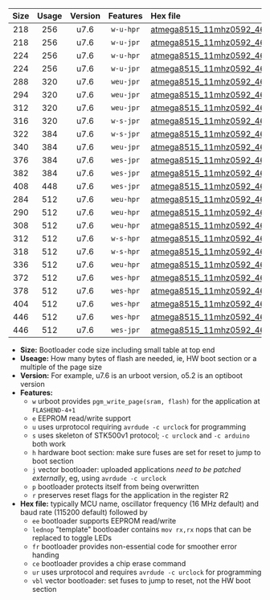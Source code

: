 |Size|Usage|Version|Features|Hex file|
|:-:|:-:|:-:|:-:|:--|
|218|256|u7.6|`w-u-hpr`|[atmega8515_11mhz0592_460800bps_ur.hex](https://raw.githubusercontent.com/stefanrueger/urboot/main/atmega8515_11mhz0592_460800bps_ur.hex)|
|218|256|u7.6|`w-u-jpr`|[atmega8515_11mhz0592_460800bps_ur_vbl.hex](https://raw.githubusercontent.com/stefanrueger/urboot/main/atmega8515_11mhz0592_460800bps_ur_vbl.hex)|
|224|256|u7.6|`w-u-hpr`|[atmega8515_11mhz0592_460800bps_lednop_ur.hex](https://raw.githubusercontent.com/stefanrueger/urboot/main/atmega8515_11mhz0592_460800bps_lednop_ur.hex)|
|224|256|u7.6|`w-u-jpr`|[atmega8515_11mhz0592_460800bps_lednop_ur_vbl.hex](https://raw.githubusercontent.com/stefanrueger/urboot/main/atmega8515_11mhz0592_460800bps_lednop_ur_vbl.hex)|
|288|320|u7.6|`weu-jpr`|[atmega8515_11mhz0592_460800bps_ee_ur_vbl.hex](https://raw.githubusercontent.com/stefanrueger/urboot/main/atmega8515_11mhz0592_460800bps_ee_ur_vbl.hex)|
|294|320|u7.6|`weu-jpr`|[atmega8515_11mhz0592_460800bps_ee_lednop_ur_vbl.hex](https://raw.githubusercontent.com/stefanrueger/urboot/main/atmega8515_11mhz0592_460800bps_ee_lednop_ur_vbl.hex)|
|312|320|u7.6|`weu-jpr`|[atmega8515_11mhz0592_460800bps_ee_lednop_fr_ur_vbl.hex](https://raw.githubusercontent.com/stefanrueger/urboot/main/atmega8515_11mhz0592_460800bps_ee_lednop_fr_ur_vbl.hex)|
|316|320|u7.6|`w-s-jpr`|[atmega8515_11mhz0592_460800bps_vbl.hex](https://raw.githubusercontent.com/stefanrueger/urboot/main/atmega8515_11mhz0592_460800bps_vbl.hex)|
|322|384|u7.6|`w-s-jpr`|[atmega8515_11mhz0592_460800bps_lednop_vbl.hex](https://raw.githubusercontent.com/stefanrueger/urboot/main/atmega8515_11mhz0592_460800bps_lednop_vbl.hex)|
|340|384|u7.6|`weu-jpr`|[atmega8515_11mhz0592_460800bps_ee_lednop_fr_ce_ur_vbl.hex](https://raw.githubusercontent.com/stefanrueger/urboot/main/atmega8515_11mhz0592_460800bps_ee_lednop_fr_ce_ur_vbl.hex)|
|376|384|u7.6|`wes-jpr`|[atmega8515_11mhz0592_460800bps_ee_vbl.hex](https://raw.githubusercontent.com/stefanrueger/urboot/main/atmega8515_11mhz0592_460800bps_ee_vbl.hex)|
|382|384|u7.6|`wes-jpr`|[atmega8515_11mhz0592_460800bps_ee_lednop_vbl.hex](https://raw.githubusercontent.com/stefanrueger/urboot/main/atmega8515_11mhz0592_460800bps_ee_lednop_vbl.hex)|
|408|448|u7.6|`wes-jpr`|[atmega8515_11mhz0592_460800bps_ee_lednop_fr_vbl.hex](https://raw.githubusercontent.com/stefanrueger/urboot/main/atmega8515_11mhz0592_460800bps_ee_lednop_fr_vbl.hex)|
|284|512|u7.6|`weu-hpr`|[atmega8515_11mhz0592_460800bps_ee_ur.hex](https://raw.githubusercontent.com/stefanrueger/urboot/main/atmega8515_11mhz0592_460800bps_ee_ur.hex)|
|290|512|u7.6|`weu-hpr`|[atmega8515_11mhz0592_460800bps_ee_lednop_ur.hex](https://raw.githubusercontent.com/stefanrueger/urboot/main/atmega8515_11mhz0592_460800bps_ee_lednop_ur.hex)|
|308|512|u7.6|`weu-hpr`|[atmega8515_11mhz0592_460800bps_ee_lednop_fr_ur.hex](https://raw.githubusercontent.com/stefanrueger/urboot/main/atmega8515_11mhz0592_460800bps_ee_lednop_fr_ur.hex)|
|312|512|u7.6|`w-s-hpr`|[atmega8515_11mhz0592_460800bps.hex](https://raw.githubusercontent.com/stefanrueger/urboot/main/atmega8515_11mhz0592_460800bps.hex)|
|318|512|u7.6|`w-s-hpr`|[atmega8515_11mhz0592_460800bps_lednop.hex](https://raw.githubusercontent.com/stefanrueger/urboot/main/atmega8515_11mhz0592_460800bps_lednop.hex)|
|336|512|u7.6|`weu-hpr`|[atmega8515_11mhz0592_460800bps_ee_lednop_fr_ce_ur.hex](https://raw.githubusercontent.com/stefanrueger/urboot/main/atmega8515_11mhz0592_460800bps_ee_lednop_fr_ce_ur.hex)|
|372|512|u7.6|`wes-hpr`|[atmega8515_11mhz0592_460800bps_ee.hex](https://raw.githubusercontent.com/stefanrueger/urboot/main/atmega8515_11mhz0592_460800bps_ee.hex)|
|378|512|u7.6|`wes-hpr`|[atmega8515_11mhz0592_460800bps_ee_lednop.hex](https://raw.githubusercontent.com/stefanrueger/urboot/main/atmega8515_11mhz0592_460800bps_ee_lednop.hex)|
|404|512|u7.6|`wes-hpr`|[atmega8515_11mhz0592_460800bps_ee_lednop_fr.hex](https://raw.githubusercontent.com/stefanrueger/urboot/main/atmega8515_11mhz0592_460800bps_ee_lednop_fr.hex)|
|446|512|u7.6|`wes-hpr`|[atmega8515_11mhz0592_460800bps_ee_lednop_fr_ce.hex](https://raw.githubusercontent.com/stefanrueger/urboot/main/atmega8515_11mhz0592_460800bps_ee_lednop_fr_ce.hex)|
|446|512|u7.6|`wes-jpr`|[atmega8515_11mhz0592_460800bps_ee_lednop_fr_ce_vbl.hex](https://raw.githubusercontent.com/stefanrueger/urboot/main/atmega8515_11mhz0592_460800bps_ee_lednop_fr_ce_vbl.hex)|

- **Size:** Bootloader code size including small table at top end
- **Useage:** How many bytes of flash are needed, ie, HW boot section or a multiple of the page size
- **Version:** For example, u7.6 is an urboot version, o5.2 is an optiboot version
- **Features:**
  + `w` urboot provides `pgm_write_page(sram, flash)` for the application at `FLASHEND-4+1`
  + `e` EEPROM read/write support
  + `u` uses urprotocol requiring `avrdude -c urclock` for programming
  + `s` uses skeleton of STK500v1 protocol; `-c urclock` and `-c arduino` both work
  + `h` hardware boot section: make sure fuses are set for reset to jump to boot section
  + `j` vector bootloader: uploaded applications *need to be patched externally*, eg, using `avrdude -c urclock`
  + `p` bootloader protects itself from being overwritten
  + `r` preserves reset flags for the application in the register R2
- **Hex file:** typically MCU name, oscillator frequency (16 MHz default) and baud rate (115200 default) followed by
  + `ee` bootloader supports EEPROM read/write
  + `lednop` "template" bootloader contains `mov rx,rx` nops that can be replaced to toggle LEDs
  + `fr` bootloader provides non-essential code for smoother error handing
  + `ce` bootloader provides a chip erase command
  + `ur` uses urprotocol and requires `avrdude -c urclock` for programming
  + `vbl` vector bootloader: set fuses to jump to reset, not the HW boot section
